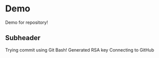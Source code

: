 # Demo

Demo for repository!

## Subheader

Trying commit using Git Bash!
Generated RSA key
Connecting to GitHub